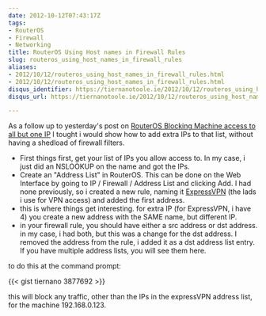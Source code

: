 ```yaml
---
date: 2012-10-12T07:43:17Z
tags:
- RouterOS
- Firewall
- Networking
title: RouterOS Using Host names in Firewall Rules
slug: routeros_using_host_names_in_firewall_rules
aliases:
- 2012/10/12/routeros_using_host_names_in_firewall_rules.html
- 2012/10/12/routeros_using_host_names_in_firewall_rules.html
disqus_identifier: https://tiernanotoole.ie/2012/10/12/routeros_using_host_names_in_firewall_rules.html
disqus_url: https://tiernanotoole.ie/2012/10/12/routeros_using_host_names_in_firewall_rules.html

---
```

 
 
 
 

As a follow up to yesterday's post on [RouterOS Blocking Machine access to all but one IP][1] I tought i would show how to add extra IPs to that list, without having a shedload of firewall filters.

* First things first, get your list of IPs you allow access to. In my case, i just did an NSLOOKUP on the name and got the IPs.
* Create an "Address List" in RouterOS. This can be done on the Web Interface by going to IP / Firewall / Address List and clicking Add. I had none previously, so i created a new rule, naming it [ExpressVPN][2] (the lads i use for VPN access) and added the first address.
* this is where things get interesting. for extra IP (for ExpressVPN, i have 4) you create a new address with the SAME name, but different IP.
* in your firewall rule, you should have either a src address or dst address. in my case, i had both, but this was a change for the dst address. I removed the address from the rule, i added it as a dst address list entry. If you have multiple address lists, you will see them here.

to do this at the command prompt:

{{< gist tiernano 3877692 >}}

this will block any traffic, other than the IPs in the expressVPN address list, for the machine 192.168.0.123.

[1]:http://tiernanotoole.ie/2012/10/11/routeros_blocking_machine_access.html
[2]:www.expressvpn.com/?referrer_email=tiernan@tiernanotoole.ie/

